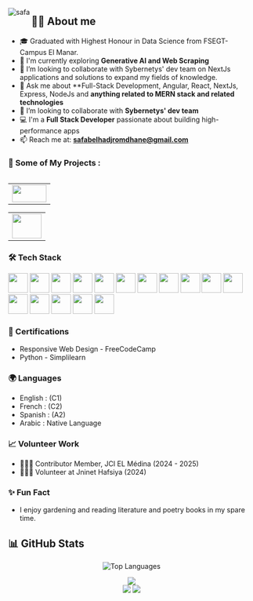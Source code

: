 
  <section class="my-auto py-auto">

















    
<p>  

  
<a class="py-10">
<img src="https://readme-typing-svg.herokuapp.com/?font=Caveat&size=36&color=986960&center=true&vCenter=true&lines=Hi+%2C+I%27m+Safa+Belhadj+Romdhane;💻+I%27m+a+Full+stack+developer;" align="left" alt="safa" />
</a>
<!--
GitHub Profile :





🚀 Web Developer | Fullstack Developer | Interested in Data Science & Artificial Intelligence.

💻 Passionate about creating high-performance, intuitive web applications.

📍From  Tunisia Tn | 🌐 Open to global opportunities 

<!--<a> 
<img align="right" alt="coding" width="310" src="https://media.tenor.com/IF2JdxzmyN4AAAAj/coding-girl.gif">
</a>
</p>-->
















































  












  <p class="pb-10"></p>
  </section>
 <section align="center my-12">


   <div class="my-auto">
  
  👧🏽 About me
---------------------------------------------------------------------------------------------------------------------
  
  - 🎓 Graduated with Highest Honour in Data Science from FSEGT- Campus El Manar.
  - 🌱 I'm currently exploring **Generative AI and Web Scraping**
  -  👯 I’m looking to collaborate with Sybernetys' dev team on NextJs applications and solutions to expand my fields of knowledge.
  - 💬 Ask me about **Full-Stack Development, Angular, React, NextJs, Express, NodeJs and **anything related to MERN stack and related technologies**
  - 👯 I’m looking to collaborate with **Sybernetys' dev team**
  - 💻 I'm a **Full Stack Developer** passionate about building high-performance apps
  - 📫 Reach me at: **safabelhadjromdhane@gmail.com**



</div>

<div class="my-auto py-auto">

  
### 🚀 Some of My Projects :




 <table style="width:100%" align="left">
  
  <tr>
     
   <td colspan="6" align="left"> 
    <a href="https://https://www.ikonoklass.fr/" onclick="window.open(this.href, '_blank'); return false;">
       <img src="https://www.ikonoklass.fr/assets/icons/logo1.webp" width="70"  height="35"/>
    </a>
        
  </td>

<!-- <td colspan="6" align="left">
  
  <a href="https://facilitys-international.fr/" onclick="window.open(this.href, '_blank'); return false;">
          
  <img src="https://facilitys-international.fr/assets/icons/logo-facilitys.webp" width="60"  height="35"/>
         
 </a>
 
 </td> 
 
  <td colspan="6" align="left"> 
  
   <a href="https://www.architectis.fr/" onclick="window.open(this.href, '_blank'); return false;">
           
   <img src="https://www.architectis.fr/assets/icons/logo-architectis.webp" width="60"  height="50"/>
    
       
   </a>
  </td>
 -->

  
  
 




  </tr> 
 
  </table>






<p align=center>
 <table style="width:100% align="right">
  <tr colspan="6" align="right">
   <td>
    
 <a href="https://www.linkea-consulting.fr/" onclick="window.open(this.href, '_blank'); return false;">
           
   <img src="https://www.linkea-consulting.fr/assets/icons/logo.webp" width="60"  height="50"/>
   </td>
  </tr>
   
 </table>
</p>


  

 ### 🛠️ Tech Stack

 <p align="left">


 
 
  <img src="https://cdn.jsdelivr.net/gh/devicons/devicon/icons/angular/angular-original.svg" width="40" />
  <img src="https://cdn.jsdelivr.net/gh/devicons/devicon/icons/nextjs/nextjs-original.svg" width="40"/>
  
  <img src="https://cdn.jsdelivr.net/gh/devicons/devicon/icons/react/react-original.svg" width="40"/>
  <img src="https://cdn.jsdelivr.net/gh/devicons/devicon/icons/nodejs/nodejs-original.svg" width="40"/>
  
  <img src="https://cdn.jsdelivr.net/gh/devicons/devicon/icons/javascript/javascript-original.svg" width="40"/>
  <img src="https://cdn.jsdelivr.net/gh/devicons/devicon/icons/typescript/typescript-original.svg" width="40"/>
  
  <img src="https://cdn.jsdelivr.net/gh/devicons/devicon/icons/tailwindcss/tailwindcss-original.svg" width="40" />
  <img src="https://cdn.jsdelivr.net/gh/devicons/devicon/icons/bootstrap/bootstrap-original.svg" width="40" />
  
  <img src="https://cdn.jsdelivr.net/gh/devicons/devicon/icons/figma/figma-original.svg" width="40"/>
  <img src="https://cdn.jsdelivr.net/gh/devicons/devicon/icons/postman/postman-original.svg" width="40"/>
  
  <img src="https://cdn.jsdelivr.net/gh/devicons/devicon/icons/mongodb/mongodb-original.svg" width="40"/>
  <img src="https://cdn.jsdelivr.net/gh/devicons/devicon/icons/mysql/mysql-original.svg" width="40" />
  
  <img src="https://cdn.jsdelivr.net/gh/devicons/devicon/icons/postgresql/postgresql-original.svg" width="40" />
  <img src="https://cdn.jsdelivr.net/gh/devicons/devicon/icons/express/express-original.svg" width="40"/>
  
  <img src="https://cdn.jsdelivr.net/gh/devicons/devicon/icons/html5/html5-original.svg" width="40"/>
  <img src="https://cdn.jsdelivr.net/gh/devicons/devicon/icons/css3/css3-original.svg" width="40"/>
  <!-- Add more icons as needed -->




  
</p>

 <p align="center">

  
   ### 📜 Certifications

  
   - Responsive Web Design - FreeCodeCamp
   - Python - Simplilearn




   ### 🌍 Languages

   -  English  : (C1)
   -  French  : (C2)
   -  Spanish : (A2)
   -  Arabic  : Native Language

    
  
   ### 📈 Volunteer Work


   - 🙋🏽‍♀️ Contributor Member, JCI EL Médina (2024 - 2025)
   - 🙋🏽‍♀️ Volunteer at Jninet Hafsiya (2024)



  
   ### ✨ Fun Fact

 
  -  I enjoy gardening and reading literature and poetry books in my spare time.

</p>





   ## 📊 GitHub Stats

 
  <div class="flex flex-cols-6" align="center">
 



 ![Top Languages](https://github-readme-stats.vercel.app/api/top-langs/?username=safabelhadjromdhane&layout=compact&theme=radical)  
<!-- Contribution chart (radar-style) -->
 <img  src="https://github-readme-stats.vercel.app/api?username=safabelhadjromdhane&show_icons=true&hide=prs,issues,contribs&theme=tokyonight" />

  


 </div>





 <div class="flex flex-cols-6" align="center">



 <!-- Stats card -->
  <img  src="https://github-readme-stats.vercel.app/api?username=safabelhadjromdhane&show_icons=true&theme=radical&hide_title=true" />
   <!-- GitHub Activity Graph -->
  <img src="https://github-profile-summary-cards.vercel.app/api/cards/profile-details?username=safabelhadjromdhane&theme=tokyonight" />


  
  </div>

</div>
 </section>
  




